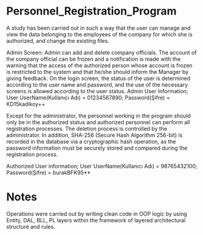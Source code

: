 # Personnel_Registration_Program
A study has been carried out in such a way that the user can manage and view the data belonging to the employees of the company for which she is authorized, and change the existing files.

Admin Screen: Admin can add and delete company officials. The account of the company official can be frozen and a notification is made with the warning that the access of the authorized person whose account is frozen is restricted to the system and that he/she should inform the Manager by giving feedback. On the login screen, the status of the user is determined according to the user name and password, and the use of the necessary screens is allowed according to the user status.
Admin User Information;
User UserName(Kullanıcı Adı) = 01234567890;
Password(Şifre) = KD15kadikoy++

Except for the administrator, the personnel working in the program should only be in the authorized status and authorized personnel can perform all registration processes. The deletion process is controlled by the administrator. In addition, SHA-256 (Secure Hash Algorithm 256-bit) is recorded in the database via a cryptographic hash operation, as the password information must be securely stored and compared during the registration process.

Authorized User information;
User UserName(Kullanıcı Adı) = 98765432100;
Password(Şifre) = burakBFK95**


# Notes
Operations were carried out by writing clean code in OOP logic by using Entity, DAL, BLL, PL layers within the framework of layered architectural structure and rules.

